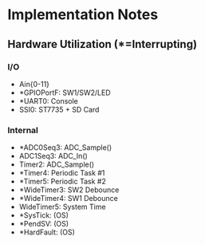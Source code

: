 # Implementation Notes

## Hardware Utilization (*=Interrupting)


### I/O

- Ain{0-11}
- *GPIOPortF: SW1/SW2/LED
- *UART0: Console
- SSI0: ST7735 + SD Card

### Internal

- *ADC0Seq3: ADC\_Sample()
- ADC1Seq3: ADC\_In()
- Timer2: ADC\_Sample()
- *Timer4: Periodic Task #1
- *Timer5: Periodic Task #2
- *WideTimer3: SW2 Debounce
- *WideTimer4: SW1 Debounce
- WideTimer5: System Time
- *SysTick: (OS)
- *PendSV: (OS)
- *HardFault: (OS)

